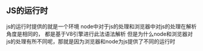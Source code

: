 ## JS的运行时
js的运行时提供的就是一个环境
node中对于js的处理和浏览器中对js的处理在解析角度是相同的，
都是基于V8引擎进行此法语法解析
但是为什么node和浏览器对js的处理有所不同呢，那就是因为浏览器和node为js提供了不同的运行时
